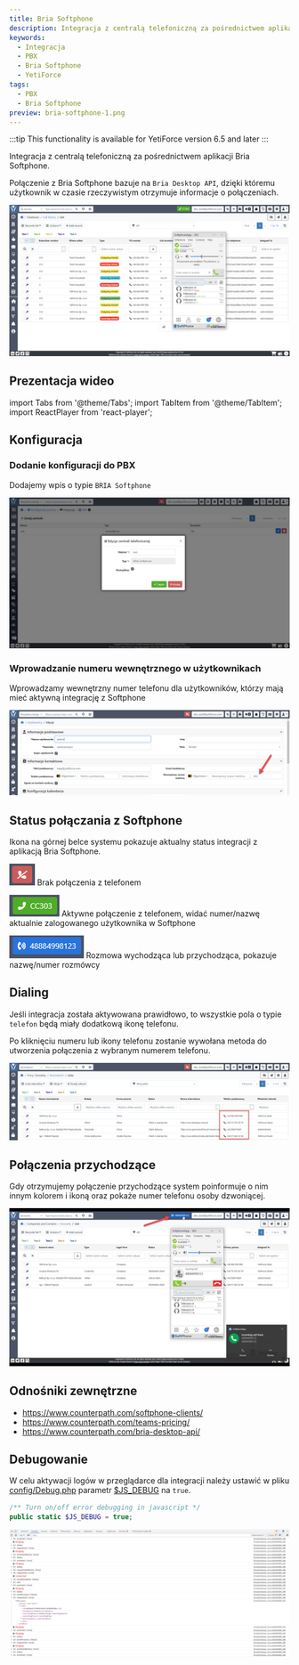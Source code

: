 ```yaml
---
title: Bria Softphone
description: Integracja z centralą telefoniczną za pośrednictwem aplikacji Bria Softphone
keywords:
  - Integracja
  - PBX
  - Bria Softphone
  - YetiForce
tags:
  - PBX
  - Bria Softphone
preview: bria-softphone-1.png
---
```


:::tip This functionality is available for YetiForce version 6.5 and later
:::

Integracja z centralą telefoniczną za pośrednictwem aplikacji Bria Softphone.

Połączenie z Bria Softphone bazuje na `Bria Desktop API`, dzięki któremu użytkownik w czasie rzeczywistym otrzymuje informacje o połączeniach.

![bria-softphone-1.png](bria-softphone-1.png)

## Prezentacja wideo

import Tabs from '@theme/Tabs';
import TabItem from '@theme/TabItem';
import ReactPlayer from 'react-player';

<Tabs groupId="sWyz4oqKYwI">
    <TabItem value="youtube-sWyz4oqKYwI" label="🎬 YouTube">
        <ReactPlayer
            url="https://www.youtube.com/watch?v=sWyz4oqKYwI"
            width="100%"
            height="500px"
            controls={true}
        />
    </TabItem>
    <TabItem value="yetiforce-sWyz4oqKYwI" label="🎥 YetiForce TV">
        <ReactPlayer url="/video/integration-BriaSoftphone.mp4" width="100%" height="500px" controls={true} />
    </TabItem>
</Tabs>

## Konfiguracja

### Dodanie konfiguracji do PBX

Dodajemy wpis o typie `BRIA Softphone`

![bria-softphone-2.png](bria-softphone-2.png)

### Wprowadzanie numeru wewnętrznego w użytkownikach

Wprowadzamy wewnętrzny numer telefonu dla użytkowników, którzy mają mieć aktywną integrację z Softphone

![bria-softphone-3.png](bria-softphone-3.png)

## Status połączania z Softphone

Ikona na górnej belce systemu pokazuje aktualny status integracji z aplikacją Bria Softphone.

![bria-softphone-4.png](bria-softphone-4.png) Brak połączenia z telefonem

![bria-softphone-5.png](bria-softphone-5.png) Aktywne połączenie z telefonem, widać numer/nazwę aktualnie zalogowanego użytkownika w Softphone

![bria-softphone-6.png](bria-softphone-6.png) Rozmowa wychodząca lub przychodząca, pokazuje nazwę/numer rozmówcy

## Dialing

Jeśli integracja została aktywowana prawidłowo, to wszystkie pola o typie `telefon` będą miały dodatkową ikonę telefonu.

Po kliknięciu numeru lub ikony telefonu zostanie wywołana metoda do utworzenia połączenia z wybranym numerem telefonu.

![bria-softphone-7.png](bria-softphone-7.png)

## Połączenia przychodzące

Gdy otrzymujemy połączenie przychodzące system poinformuje o nim innym kolorem i ikoną oraz pokaże numer telefonu osoby dzwoniącej.

![bria-softphone-8.png](bria-softphone-8.png)

## Odnośniki zewnętrzne

- https://www.counterpath.com/softphone-clients/
- https://www.counterpath.com/teams-pricing/
- https://www.counterpath.com/bria-desktop-api/

## Debugowanie

W celu aktywacji logów w przeglądarce dla integracji należy ustawić w pliku [config/Debug.php](https://doc.yetiforce.com/code/classes/Config-Debug.html#property_JS_DEBUG) parametr [$JS_DEBUG](https://doc.yetiforce.com/code/classes/Config-Debug.html#property_JS_DEBUG) na `true`.

```php
/** Turn on/off error debugging in javascript */
public static $JS_DEBUG = true;
```

![bria-softphone-9.png](bria-softphone-9.png)
